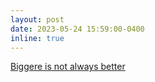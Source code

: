 ```yaml
---
layout: post
date: 2023-05-24 15:59:00-0400
inline: true
---
```


[Biggere is not always better](https://analyticsindiamag.com/bigger-is-not-always-better/)